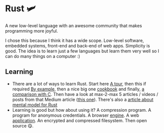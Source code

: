 # Rust 🛩️
A new low-level language with an awesome community that makes programming more joyful.

I chose this because I think it has a wide scope.
Low-level software, embedded systems, front-end and back-end of web apps. 
Simplicity is good.
The idea is to learn just a few languages but learn them very well so I can do many things on a computer :)

## Learning
* There are a lot of ways to learn Rust. Start here [A tour](https://tourofrust.com/TOC_en.html), then this if required 
[By example](https://doc.rust-lang.org/rust-by-example/index.html), then a nice big one [cookbook](https://rust-lang-nursery.github.io/rust-cookbook/) and finally, [a comparison with C](http://cliffle.com/p/dangerust/). 
Then have a look at max-2-max 5 articles / videos / posts 
from that Medium article ([this one](https://towardsdatascience.com/you-want-to-learn-rust-but-you-dont-know-where-to-start-fc826402d5ba)). There's also a [article about mental model for Rust](https://kerkour.com/rust-mental-models)
* Learning is good but how about using it? A compression program. A program for anonymous credentials. 
A browser [engine](https://limpet.net/mbrubeck/2014/08/08/toy-layout-engine-1.html). 
A web [application](https://joelmccracken.github.io/entries/a-simple-web-app-in-rust-pt-1/). 
An encrypted and compressed filesystem. Then open source 😋.